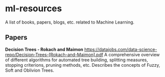 # ml-resources
A list of books, papers, blogs, etc. related to Machine Learning.

## Papers

__Decision Trees - Rokach and Maimon__
 https://datajobs.com/data-science-repo/Decision-Trees-[Rokach-and-Maimon].pdf
A comprehensive overview of different algorithms for automated tree building, 
splitting measures, stopping criterions, pruning methods, etc. Describes the concepts of Fuzzy, Soft and Oblivion Trees.
